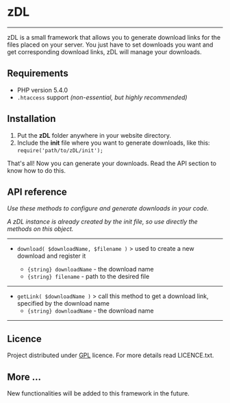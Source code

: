 # zDL
---

zDL is a small framework that allows you to generate download links for the files placed on your server.
You just have to set downloads you want and get corresponding download links, zDL will manage your downloads.

## Requirements

- PHP version 5.4.0
- `.htaccess` support *(non-essential, but highly recommended)*

## Installation

1. Put the **zDL** folder anywhere in your website directory.
2. Include the **init** file where you want to generate downloads, like this: `require('path/to/zDL/init');`

That's all! Now you can generate your downloads. Read the API section to know how to do this.

## API reference

*Use these methods to configure and generate downloads in your code.*

*A zDL instance is already created by the init file, so use directly the methods on this object.*

---

- `download( $downloadName, $filename )` > used to create a new download and register it

	* `{string} downloadName` - the download name
	* `{string} filename` - path to the desired file
	
---
	
- `getLink( $downloadName )` > call this method to get a download link, specified by the download name
	* `{string} downloadName` - the download name

---

## Licence

Project distributed under [GPL](http://en.wikipedia.org/wiki/GNU_General_Public_License) licence. For more details read LICENCE.txt.

## More …

New functionalities will be added to this framework in the future.
